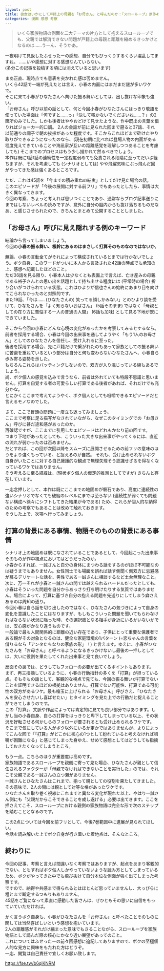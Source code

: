 ```yaml
---
layout: post
title: 彼女はいかにして戸籍上の母親を「お母さん」と呼んだのか：『スローループ』原作45話
categories: 漫画 感想 考察
---
```


> いくら家族物語の側面を二大テーマの片方として抱えるスローループでも、父親では解消できない問題が戸籍上の母親と距離を縮めるきっかけとなるのは……うーん、そうかあ。

一夜明けて見返したふせったーの感想、自分でもびっくりするくらい混乱してますね。 
……いや感想に対する感想なんていらない。  
(多分この記事を投稿する頃には消えていると思います)

まあ正直、現時点でも意表を突かれた感は否めません。  
いくら42話で一端が見えたとは言え、小春の内面にはまだまだ謎が多いワケで。  
そこに来て小春がひなたさんへ向けた振る舞いとしては、出し抜けな印象も強い。  
「お母さん」呼び以前の話として、何と今回小春がひなたさんにはっきり敬語を使っていた場面は「何ですと……っ」「決して覗かないでくださいね……？」の2箇所のみでした。しかも後者はややおどけて見せたような、作中既出の言葉を借りればジョーカー的口調。
2人の会話が前に見られた回まで遡ると37話、それ以前通りの調子で朝の挨拶があった程度です。そこからこれほどまで砕けたやり取りができるようになったのなら、(現在初期に比べれば登場人物の内面がある程度見えてきていることや海凪家が互いの距離感覚を理解しつつあることを考慮しても) そこまでのプロセスはもう少し描かれて然るべきでしょう。  
本作は既に1話1話の連続性を一定程度弱めても免責される段階に至ってだいぶ経ちますが、それを考慮しても (シナリオとしては) やや飛躍気味にぶっ飛んだ回がやってきた感は強くあるところです。

ただ、これは45話を「今までの積み重ねの結実」としてだけ見た場合の話。  
このエピソードが「今後の展開に対する前フリ」でもあったとしたら、事情は大きく異なってきます。  
今回の考察、ちょっと考えれば思いつくことであり、通常ならブログ記事送りにまではしないレベルの読みですが、意外に自分の脳内からも抜け落ちるものだなあ、と感じさせられたので、きちんとまとめて公開することとしました。

## 「お母さん」呼びに見え隠れする例のキーワード

結論から言ってしまいましょう。  
今回の**小春の振る舞い、根幹にあるのはまさしく打算そのものなのではないか**。

無論、小春の言動全てがそれによって構成されているとまでは行かないでしょう。ボク自身、このワードがついに本人から言及された42話の時点でも承知の上、感想へ記載したほどのこと。  
ただ36話を見る限り、小春本人は少なくとも表面上で言えば、亡き産みの母親である裕子さんとの思い出を話題として持ち出せる程度には (平常時の場合) 折り合いがつけられている状態。これはひよりが信也さんの始終にあまり目を向けてこられなかったのと対照的です。  
また19話、「今は…… (ひなたさんの) 笑ってる顔しかみない」とのひより談を受けて、ひなたさんを「よく知らないおばさん」 (5話そのまま) ではなく「母親としての在り方に苦悩する一人の普通の人間」 (6話も加味) として見る下地が既にできていました。

そこから今回の小春にどんな心境の変化があったかを考察してみるとするなら。  
前者を採用する場合、小春は今回の出来事を通してようやく「もう1人のお母さん」としてのひなたさんを信任し、受け入れるに至った。  
後者を採用する場合、先に戸籍だけで繋がれたのもあって家族としての振る舞いに苦慮を重ねているという部分は自分と何も変わらないひなたさんへ、小春自ら歩み寄る姿勢を示した。  
もちろんこれらはバッティングしないので、双方が入り混じっている線もあるでしょう。  
尚、ボク個人の感覚を込みで言うなら、前者は外れていても特段不思議と思いません。打算を自覚する者の可愛らしい打算である後者があれば、それだけでも充分かな。  
とにかくここまで考えてようやく、ボク個人としても咀嚼できるエピソードだと言えるモノなのでした。

さて、ここで冒頭の問題に一度立ち返ってみましょう。  
ここまで考察に足る描写がなされていながら、なぜこのタイミングでの「お母さん」呼びに甚だ違和感があったのか。  
再確認ですが、ここまでに引用したエピソードはどれもかなり前の回です。  
つまり下地があったとしても、こういった大きな出来事がやってくるには、直近の流れが弱かったのは否めません。  
だとすれば、この回が次回以降をスムーズに展開させるための前フリの意味のほうをより強くもっている、と捉えるのが自然。
それも、受け止められないボク自身がいたことに対する自己擁護的な観点で無理矢理そう認識せざるを得なくなっているワケではありません。  
そう考えるに至る経緯は、(現状ボク個人の仮定的推測としてですが) きちんと存在しています。

一応念押しとして、本作は既にここまでの地固めが磐石であり、高度に連続性の強いシナリオでなくても破綻のレベルにまでは至らない (連続性が弱くても問題ない構成へ徐々にシフトしてきた結果が今である) ため、これらが個人的な納得のための考察でもあることは改めて触れておきます。  
そうした上で、次項へ行ってみましょう。

## 打算の背景にある事情、物語そのものの背景にある事情

シナリオ上の地固めは既になされていることであるとして、今回起こった出来事そのものが作中視点においてはどうだったのか。  
小春からすれば、一誠さんと自分の身体にまつわる話をするのがほぼ不可能なのは疑うまでもありません。女性同士でも場面を誤れば話す側聞く側双方に忌避感が募るデリケートな話を、男性である一誠さんに相談するなど土台無理なこと。  
次に、万一それが小春と一誠さんの間では越えられるハードルだったとしても、小春はそういった問題を自分からあっさり打ち明けたりする気質ではありません。場合によって、打算に基づき自分の抱える問題を先送りにしてしまう癖さえあるのは周知の通り。  
今回小春は自ら話を切り出したのではなく、ひなたさんの気づきによって自身の変化を意識したことにはなりますが、もしもこういった問題を聞いてもらわなければならない状況に陥った時、その選択肢となる相手が身近にいるかいないかでは、安心感がかなり違うものです。  
一般論で最も人間関係的に距離の近い存在であり、子供にとって重要な保護者である親がその対象となるのは、健全な家庭環境の1パターン (=恋ちゃんの言葉を借りるなら「アンタたちなりの家族の形」！) と言えます。ゆえに、小春がひなたさんを「お母さん」と呼べるようになるきっかけないし最後の一押しとしては、大いに役割を果たしてくれた出来事と見て良いでしょう。

反面その裏では、どうしてもフォローの必要が出てくるポイントもあります。  
まず、再三指摘しているように、小春の行動指針の多くを「打算」が担っている点。そもそもの話として、客観的な視点で見ても、今回の振る舞いが打算でないことを証明できるほどの根拠はありません。打算でない可能性、打算である可能性の双方があるワケ。最も槍玉に上げられる「お母さん」呼びさえ、「ひなたさんを安心させたいし喜ばせたい」とタイミングを見た上での行動だと捉えることができてしまうのです。  
この「打算」、文脈や作品によっては肯定的に見ても良い部分ではあります。しかし当の小春自身、自らの打算をはっきりと卑下してしまっている以上、その状況を好転させる何かしらのフォローが要されるとも受け止められるワケです。
そこまで気にしている人がボク以外にいるか定かではありませんが、よりによってこんな回で「『打算』がどこかに核心の1つとして紛れていると考えなければ咀嚼が困難になる」と感じてしまった身ゆえ、せめて感想としてはどうしても指摘しておきたくなってしまうところ。  

もう一点。こちらのほうが重要度は高めです。  
家族物語であるスローループを親側に寄って見た場合、ひなたさんが親として信任されるファクターが「母親でなければできないことを実行した」のでは、それこそ父親である一誠さんの立つ瀬がありません。  
一誠さんとひなたさんはこれまで、揃って親としての役割を果たしてきました。その意味で、2人の間には親として対等な格があったワケです。  
ひなたさんを取り巻く視線にこれまでと異なる変化が現れた以上、やはり一誠さん側にも「父親だからこそできることを成し遂げる」必要は出てきます。ここを押さえてこそ、スローループにおける親側の家族物語は完全な形で次のステップを踏むこととなるのです。

この2点については今回を前フリとして、今後7巻範囲中に進展が見られてほしい。  
今話を読み解いた上でボク自身が行き着いた着地点は、そんなところ。

## 終わりに

今回の記事、考察と言えば間違いなく考察ではありますが、起点をあまり客観的でない、ともすればボク個人しかやっていないような読み方としてしまっているため、ボクがやってきた中でも飛び抜けて自分本位な側面が強く出てしまった考察です。  
ですので、納得や共感まで得られるとはほとんど思っていませんし、大っぴらに粗とまで断定するつもりもありません。  
45話をご覧になって素直に感動した皆さんは、ぜひともその思いに自信をもっていていただければ。

かく言うボク自身も、小春がひなたさんを「お母さん」と呼べたことそのものに関しては当然喜ばしいという感想を抱いています。  
2人の距離感がそれだけ縮まった意味でもさることながら、スローループを家族物語として読んだ際の核心にかなり近い展望があってのこと。  
これについてはふせったーの前々回感想に追記してありますので、ボクの至極個人的な見方に興味をもたれた方はどうぞ。  
一応、閲覧は自己責任で宜しくお願い致します。

<https://fse.tw/b6qiKNRM>
